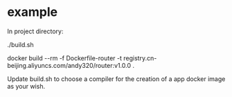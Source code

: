 # example
In project directory:

./build.sh

docker build --rm -f Dockerfile-router -t registry.cn-beijing.aliyuncs.com/andy320/router:v1.0.0 .

Update build.sh to choose a compiler for the creation of a app docker image as your wish. 


